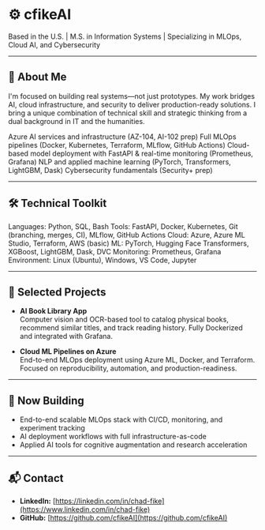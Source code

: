 # ⚙️ cfikeAI

Based in the U.S. | M.S. in Information Systems | Specializing in MLOps, Cloud AI, and Cybersecurity

---

## 🧠 About Me

I'm focused on building real systems—not just prototypes. My work bridges AI, cloud infrastructure, and security to deliver production-ready solutions. I bring a unique combination of technical skill and strategic thinking from a dual background in IT and the humanities.

Azure AI services and infrastructure (AZ-104, AI-102 prep)
Full MLOps pipelines (Docker, Kubernetes, Terraform, MLflow, GitHub Actions)
Cloud-based model deployment with FastAPI & real-time monitoring (Prometheus, Grafana)
NLP and applied machine learning (PyTorch, Transformers, LightGBM, Dask)
Cybersecurity fundamentals (Security+ prep)

---

## 🛠️ Technical Toolkit
Languages: Python, SQL, Bash
Tools: FastAPI, Docker, Kubernetes, Git (branching, merges, CI), MLflow, GitHub Actions
Cloud: Azure, Azure ML Studio, Terraform, AWS (basic)
ML: PyTorch, Hugging Face Transformers, XGBoost, LightGBM, Dask, DVC
Monitoring: Prometheus, Grafana
Environment: Linux (Ubuntu), Windows, VS Code, Jupyter

---

## 📂 Selected Projects

- **AI Book Library App**  
  Computer vision and OCR-based tool to catalog physical books, recommend similar titles, and track reading history. Fully Dockerized and integrated with Grafana.

- **Cloud ML Pipelines on Azure**  
  End-to-end MLOps deployment using Azure ML, Docker, and Terraform. Focused on reproducibility, automation, and production-readiness.

---

## 🔭 Now Building

- End-to-end scalable MLOps stack with CI/CD, monitoring, and experiment tracking  
- AI deployment workflows with full infrastructure-as-code  
- Applied AI tools for cognitive augmentation and research acceleration

---

## 📬 Contact

- **LinkedIn:** [https://linkedin.com/in/chad-fike](https://www.linkedin.com/in/chad-fike)  
- **GitHub:** [https://github.com/cfikeAI](https://github.com/cfikeAI)
